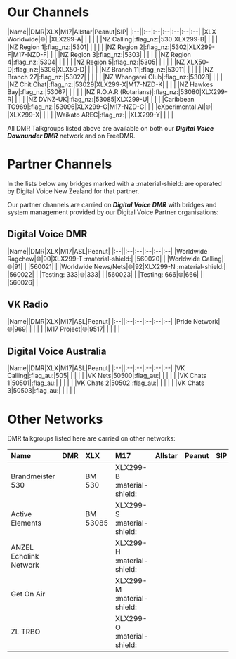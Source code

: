 # Our Channels

|Name||DMR|XLX|M17|Allstar|Peanut|SIP|
|:--||:--|:--|:--|:--|:--|:--|
|XLX Worldwide|:globe_with_meridians:| |XLX299-A| | | | |
|NZ Calling|:flag_nz:|530|XLX299-B| | | |
|NZ Region 1|:flag_nz:|5301| | | | |
|NZ Region 2|:flag_nz:|5302|XLX299-F|M17-NZD-F| | |
|NZ Region 3|:flag_nz:|5303| | | | |
|NZ Region 4|:flag_nz:|5304| | | | |
|NZ Region 5|:flag_nz:|5305| | | | |
|NZ XLX50-D|:flag_nz:|5306|XLX50-D| | | |
|NZ Branch 11|:flag_nz:|53011| | | | |
|NZ Branch 27|:flag_nz:|53027| | | | |
|NZ Whangarei Club|:flag_nz:|53028| | | |
|NZ Chit Chat|:flag_nz:|53029|XLX299-X|M17-NZD-K| | | |
|NZ Hawkes Bay|:flag_nz:|53067| | | | |
|NZ R.O.A.R (Rotarians)|:flag_nz:|53080|XLX299-R| | | |
|NZ DVNZ-UK|:flag_nz:|53085|XLX299-U| | | |
|Caribbean TG969|:flag_nz:|53096|XLX299-G|M17-NZD-G| | |
|eXperimental AI|:globe_with_meridians:| |XLX299-X| | | |
|Waikato AREC|:flag_nz:| |XLX299-Y| | | |

All DMR Talkgroups listed above are available on both our ***Digital Voice Downunder DMR*** network and on FreeDMR.


# Partner Channels

In the lists below any bridges marked with a :material-shield: are operated by Digital Voice New Zealand for that partner.

Our partner channels are carried on ***Digital Voice DMR*** with bridges and system management provided by our Digital Voice Partner organisations:

## Digital Voice DMR

|Name||DMR|XLX|M17|ASL|Peanut|
|:--||:--|:--|:--|:--|:--|
|Worldwide Ragchew|:globe_with_meridians:|90|XLX299-T :material-shield:| |560020| |
|Worldwide Calling|:globe_with_meridians:|91| | |560021| |
|Worldwide News/Nets|:globe_with_meridians:|92|XLX299-N :material-shield:| |560022| |
|Testing: 333|:globe_with_meridians:|333| | |560023| |
|Testing: 666|:globe_with_meridians:|666| | |560026| |

## VK Radio

|Name||DMR|XLX|M17|ASL|Peanut|
|:--||:--|:--|:--|:--|:--|
|Pride Network|:globe_with_meridians:|969| | | | |
|M17 Project|:globe_with_meridians:|9517| | | | |

## Digital Voice Australia
|Name||DMR|XLX|M17|ASL|Peanut|
|:--||:--|:--|:--|:--|:--|
|VK Calling|:flag_au:|505| | | | |
|VK Nets|50500|:flag_au:| | | | |
|VK Chats 1|50501|:flag_au:| | | | |
|VK Chats 2|50502|:flag_au:| | | | |
|VK Chats 3|50503|:flag_au:| | | | |


# Other Networks

DMR talkgroups listed here are carried on other networks:

|Name|DMR|XLX|M17|Allstar|Peanut|SIP|
|:--|:--|:--|:--|:--|:--|:--|
|Brandmeister 530||BM 530|XLX299-B :material-shield:| | | |
|Active Elements||BM 53085 |XLX299-S :material-shield:| | | |
|ANZEL Echolink Network|| |XLX299-H :material-shield:| | | |
|Get On Air|| |XLX299-M :material-shield:| | | |
|ZL TRBO|| |XLX299-O :material-shield:| | | |


